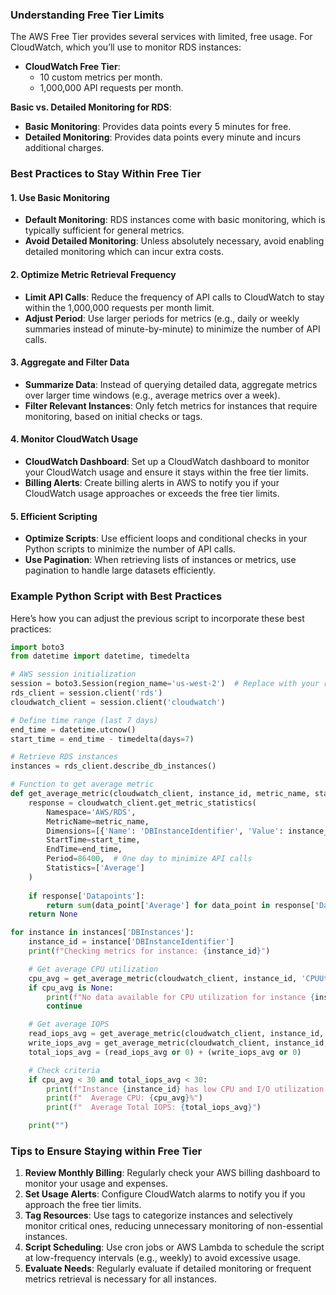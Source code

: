 ### Understanding Free Tier Limits

The AWS Free Tier provides several services with limited, free usage. For CloudWatch, which you’ll use to monitor RDS instances:

- **CloudWatch Free Tier**:
  - 10 custom metrics per month.
  - 1,000,000 API requests per month.

**Basic vs. Detailed Monitoring for RDS**:
- **Basic Monitoring**: Provides data points every 5 minutes for free.
- **Detailed Monitoring**: Provides data points every minute and incurs additional charges.

### Best Practices to Stay Within Free Tier

#### 1. Use Basic Monitoring

- **Default Monitoring**: RDS instances come with basic monitoring, which is typically sufficient for general metrics.
- **Avoid Detailed Monitoring**: Unless absolutely necessary, avoid enabling detailed monitoring which can incur extra costs.

#### 2. Optimize Metric Retrieval Frequency

- **Limit API Calls**: Reduce the frequency of API calls to CloudWatch to stay within the 1,000,000 requests per month limit.
- **Adjust Period**: Use larger periods for metrics (e.g., daily or weekly summaries instead of minute-by-minute) to minimize the number of API calls.

#### 3. Aggregate and Filter Data

- **Summarize Data**: Instead of querying detailed data, aggregate metrics over larger time windows (e.g., average metrics over a week).
- **Filter Relevant Instances**: Only fetch metrics for instances that require monitoring, based on initial checks or tags.

#### 4. Monitor CloudWatch Usage

- **CloudWatch Dashboard**: Set up a CloudWatch dashboard to monitor your CloudWatch usage and ensure it stays within the free tier limits.
- **Billing Alerts**: Create billing alerts in AWS to notify you if your CloudWatch usage approaches or exceeds the free tier limits.

#### 5. Efficient Scripting

- **Optimize Scripts**: Use efficient loops and conditional checks in your Python scripts to minimize the number of API calls.
- **Use Pagination**: When retrieving lists of instances or metrics, use pagination to handle large datasets efficiently.

### Example Python Script with Best Practices

Here’s how you can adjust the previous script to incorporate these best practices:

```python
import boto3
from datetime import datetime, timedelta

# AWS session initialization
session = boto3.Session(region_name='us-west-2')  # Replace with your region
rds_client = session.client('rds')
cloudwatch_client = session.client('cloudwatch')

# Define time range (last 7 days)
end_time = datetime.utcnow()
start_time = end_time - timedelta(days=7)

# Retrieve RDS instances
instances = rds_client.describe_db_instances()

# Function to get average metric
def get_average_metric(cloudwatch_client, instance_id, metric_name, start_time, end_time):
    response = cloudwatch_client.get_metric_statistics(
        Namespace='AWS/RDS',
        MetricName=metric_name,
        Dimensions=[{'Name': 'DBInstanceIdentifier', 'Value': instance_id}],
        StartTime=start_time,
        EndTime=end_time,
        Period=86400,  # One day to minimize API calls
        Statistics=['Average']
    )
    
    if response['Datapoints']:
        return sum(data_point['Average'] for data_point in response['Datapoints']) / len(response['Datapoints'])
    return None

for instance in instances['DBInstances']:
    instance_id = instance['DBInstanceIdentifier']
    print(f"Checking metrics for instance: {instance_id}")

    # Get average CPU utilization
    cpu_avg = get_average_metric(cloudwatch_client, instance_id, 'CPUUtilization', start_time, end_time)
    if cpu_avg is None:
        print(f"No data available for CPU utilization for instance {instance_id}")
        continue

    # Get average IOPS
    read_iops_avg = get_average_metric(cloudwatch_client, instance_id, 'ReadIOPS', start_time, end_time)
    write_iops_avg = get_average_metric(cloudwatch_client, instance_id, 'WriteIOPS', start_time, end_time)
    total_iops_avg = (read_iops_avg or 0) + (write_iops_avg or 0)

    # Check criteria
    if cpu_avg < 30 and total_iops_avg < 30:
        print(f"Instance {instance_id} has low CPU and I/O utilization:")
        print(f"  Average CPU: {cpu_avg}%")
        print(f"  Average Total IOPS: {total_iops_avg}")

    print("")
```

### Tips to Ensure Staying within Free Tier

1. **Review Monthly Billing**: Regularly check your AWS billing dashboard to monitor your usage and expenses.
2. **Set Usage Alerts**: Configure CloudWatch alarms to notify you if you approach the free tier limits.
3. **Tag Resources**: Use tags to categorize instances and selectively monitor critical ones, reducing unnecessary monitoring of non-essential instances.
4. **Script Scheduling**: Use cron jobs or AWS Lambda to schedule the script at low-frequency intervals (e.g., weekly) to avoid excessive usage.
5. **Evaluate Needs**: Regularly evaluate if detailed monitoring or frequent metrics retrieval is necessary for all instances.
